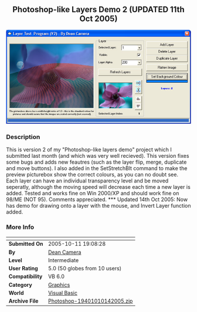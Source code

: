 ﻿<div align="center">

## Photoshop\-like Layers Demo 2 \(UPDATED 11th Oct 2005\)

<img src="PIC20056181040199.jpg">
</div>

### Description

This is version 2 of my "Photoshop-like layers demo" project which I submitted last month (and which was very well recieved). This version fixes some bugs and adds new feautres (such as the layer flip, merge, duplicate and move buttons). I also added in the SetStretchBlt command to make the preview picturebox show the correct colours, as you can no doubt see. Each layer can have an individual transparency level and be moved seperatly, although the moving speed will decrease each time a new layer is added. Tested and works fine on Win 2000/XP and should work fine on 98/ME (NOT 95). Comments appreciated. *** Updated 14th Oct 2005: Now has demo for drawing onto a layer with the mouse, and Invert Layer function added.
 
### More Info
 


<span>             |<span>
---                |---
**Submitted On**   |2005-10-11 19:08:28
**By**             |[Dean Camera](https://github.com/Planet-Source-Code/PSCIndex/blob/master/ByAuthor/dean-camera.md)
**Level**          |Intermediate
**User Rating**    |5.0 (50 globes from 10 users)
**Compatibility**  |VB 6\.0
**Category**       |[Graphics](https://github.com/Planet-Source-Code/PSCIndex/blob/master/ByCategory/graphics__1-46.md)
**World**          |[Visual Basic](https://github.com/Planet-Source-Code/PSCIndex/blob/master/ByWorld/visual-basic.md)
**Archive File**   |[Photoshop\-19401010142005\.zip](https://github.com/Planet-Source-Code/dean-camera-photoshop-like-layers-demo-2-updated-11th-oct-2005__1-60851/archive/master.zip)








